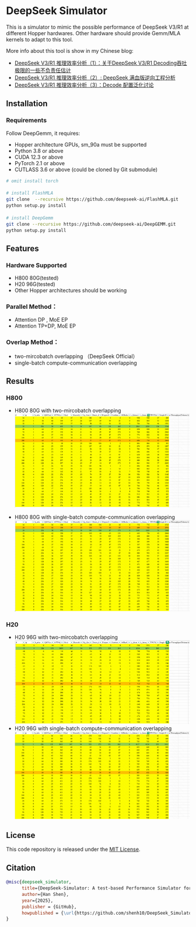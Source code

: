 # DeepSeek Simulator

This is a simulator to mimic the possible performance of DeepSeek V3/R1 at different Hopper hardwares. Other hardware should provide Gemm/MLA kernels to adapt to this tool.

More info about this tool is show in my Chinese blog:
- [DeepSeek V3/R1 推理效率分析（1）：关于DeepSeek V3/R1 Decoding吞吐极限的一些不负责任估计](https://zhuanlan.zhihu.com/p/27292649125)
- [DeepSeek V3/R1 推理效率分析（2）: DeepSeek 满血版逆向工程分析](https://zhuanlan.zhihu.com/p/29841050824)
- [DeepSeek V3/R1 推理效率分析（3）：Decode 配置泛化讨论](https://zhuanlan.zhihu.com/p/29540042383)

## Installation

### Requirements
Follow DeepGemm, it requires:
- Hopper architecture GPUs, sm_90a must be supported
- Python 3.8 or above
- CUDA 12.3 or above
- PyTorch 2.1 or above
- CUTLASS 3.6 or above (could be cloned by Git submodule)

```bash
# omit install torch

# install FlashMLA
git clone  --recursive https://github.com/deepseek-ai/FlashMLA.git
python setup.py install

# install DeepGemm
git clone --recursive https://github.com/deepseek-ai/DeepGEMM.git
python setup.py install

```
## Features
### Hardware Supported
- H800 80G(tested)
- H20 96G(tested)
- Other Hopper architectures should be working

### Parallel Method：
- Attention DP ,  MoE EP
- Attention TP+DP, MoE EP
  
### Overlap Method：
- two-mircobatch overlapping （DeepSeek Official）
- single-batch compute-communication overlapping

## Results
### H800
- H800 80G with two-mircobatch overlapping
  ![H800_two_microbatch_overlapping_results](./figures/H800_two_microbatch_overlapping_results.png)

- H800 80G with single-batch compute-communication overlapping
    ![H800_single_batch_comp_comm_overlapping_results](./figures/H800_single_batch_comp_comm_overlapping_results.png)

### H20
- H20 96G with two-mircobatch overlapping
  ![H20_two_microbatch_overlapping_results](./figures/H20_two_microbatch_overlapping_results.png)
- H20 96G with single-batch compute-communication overlapping
  ![H20_single_batch_comp_comm_overlapping_results](./figures/H20_single_batch_comp_comm_overlapping_results.png)

## License
This code repository is released under the [MIT License](./LICENCE).

## Citation
```bibtex
@misc{deepseek_simulator,
      title={DeepSeek-Simulator: A test-based Performance Simulator for DeepSeek V3/R1}, 
      author={Han Shen},
      year={2025},
      publisher = {GitHub},
      howpublished = {\url{https://github.com/shenh10/DeepSeek_Simulator.git}},
}
```